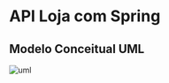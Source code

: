 # API Loja com Spring

## Modelo Conceitual UML

![uml](https://user-images.githubusercontent.com/23413093/34471495-6b7416b8-ef32-11e7-9c29-93fb97c4f8b3.png)
